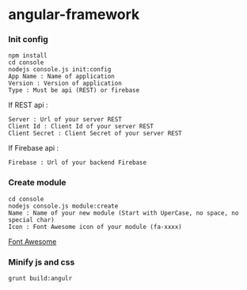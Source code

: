 # angular-framework

### Init config

```
npm install
cd console
nodejs console.js init:config
App Name : Name of application
Version : Version of application
Type : Must be api (REST) or firebase
```

If REST api :

```
Server : Url of your server REST
Client Id : Client Id of your server REST
Client Secret : Client Secret of your server REST
```

If Firebase api :

```
Firebase : Url of your backend Firebase
```

### Create module

```
cd console
nodejs console.js module:create
Name : Name of your new module (Start with UperCase, no space, no special char)
Icon : Font Awesome icon of your module (fa-xxxx)
```

[Font Awesome](https://fortawesome.github.io/Font-Awesome/icons/)


### Minify js and css

```
grunt build:angulr
```